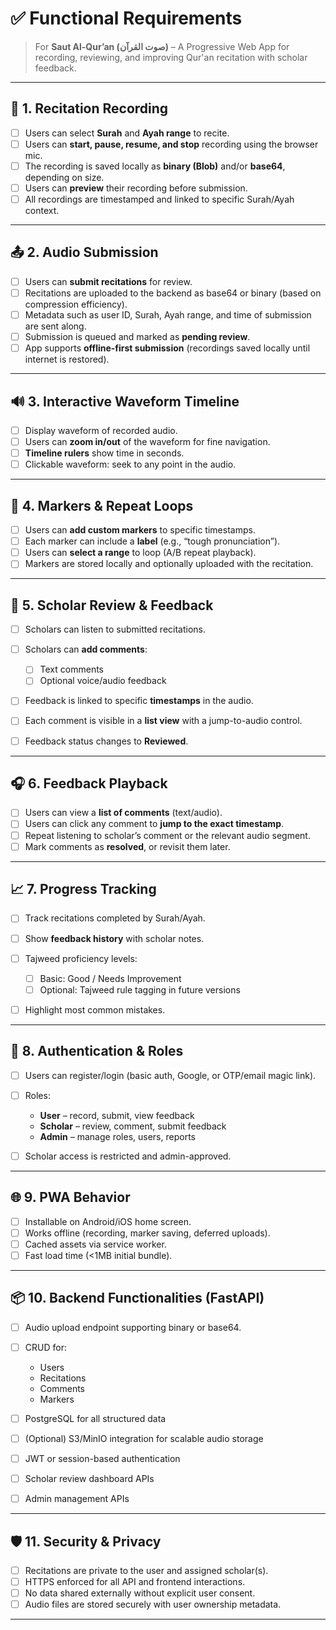 # ✅ Functional Requirements

> For **Saut Al-Qur’an (صوت القرآن)** – A Progressive Web App for recording, reviewing, and improving Qur'an recitation with scholar feedback.

---

## 🎤 1. **Recitation Recording**

-   [ ] Users can select **Surah** and **Ayah range** to recite.
-   [ ] Users can **start, pause, resume, and stop** recording using the browser mic.
-   [ ] The recording is saved locally as **binary (Blob)** and/or **base64**, depending on size.
-   [ ] Users can **preview** their recording before submission.
-   [ ] All recordings are timestamped and linked to specific Surah/Ayah context.

---

## 📤 2. **Audio Submission**

-   [ ] Users can **submit recitations** for review.
-   [ ] Recitations are uploaded to the backend as base64 or binary (based on compression efficiency).
-   [ ] Metadata such as user ID, Surah, Ayah range, and time of submission are sent along.
-   [ ] Submission is queued and marked as **pending review**.
-   [ ] App supports **offline-first submission** (recordings saved locally until internet is restored).

---

## 🔊 3. **Interactive Waveform Timeline**

-   [ ] Display waveform of recorded audio.
-   [ ] Users can **zoom in/out** of the waveform for fine navigation.
-   [ ] **Timeline rulers** show time in seconds.
-   [ ] Clickable waveform: seek to any point in the audio.

---

## 🔖 4. **Markers & Repeat Loops**

-   [ ] Users can **add custom markers** to specific timestamps.
-   [ ] Each marker can include a **label** (e.g., “tough pronunciation”).
-   [ ] Users can **select a range** to loop (A/B repeat playback).
-   [ ] Markers are stored locally and optionally uploaded with the recitation.

---

## 💬 5. **Scholar Review & Feedback**

-   [ ] Scholars can listen to submitted recitations.
-   [ ] Scholars can **add comments**:

    -   [ ] Text comments
    -   [ ] Optional voice/audio feedback

-   [ ] Feedback is linked to specific **timestamps** in the audio.
-   [ ] Each comment is visible in a **list view** with a jump-to-audio control.
-   [ ] Feedback status changes to **Reviewed**.

---

## 🎧 6. **Feedback Playback**

-   [ ] Users can view a **list of comments** (text/audio).
-   [ ] Users can click any comment to **jump to the exact timestamp**.
-   [ ] Repeat listening to scholar’s comment or the relevant audio segment.
-   [ ] Mark comments as **resolved**, or revisit them later.

---

## 📈 7. **Progress Tracking**

-   [ ] Track recitations completed by Surah/Ayah.
-   [ ] Show **feedback history** with scholar notes.
-   [ ] Tajweed proficiency levels:

    -   [ ] Basic: Good / Needs Improvement
    -   [ ] Optional: Tajweed rule tagging in future versions

-   [ ] Highlight most common mistakes.

---

## 🔐 8. **Authentication & Roles**

-   [ ] Users can register/login (basic auth, Google, or OTP/email magic link).
-   [ ] Roles:

    -   **User** – record, submit, view feedback
    -   **Scholar** – review, comment, submit feedback
    -   **Admin** – manage roles, users, reports

-   [ ] Scholar access is restricted and admin-approved.

---

## 🌐 9. **PWA Behavior**

-   [ ] Installable on Android/iOS home screen.
-   [ ] Works offline (recording, marker saving, deferred uploads).
-   [ ] Cached assets via service worker.
-   [ ] Fast load time (<1MB initial bundle).

---

## 📦 10. **Backend Functionalities (FastAPI)**

-   [ ] Audio upload endpoint supporting binary or base64.
-   [ ] CRUD for:

    -   Users
    -   Recitations
    -   Comments
    -   Markers

-   [ ] PostgreSQL for all structured data
-   [ ] (Optional) S3/MinIO integration for scalable audio storage
-   [ ] JWT or session-based authentication
-   [ ] Scholar review dashboard APIs
-   [ ] Admin management APIs

---

## 🛡️ 11. **Security & Privacy**

-   [ ] Recitations are private to the user and assigned scholar(s).
-   [ ] HTTPS enforced for all API and frontend interactions.
-   [ ] No data shared externally without explicit user consent.
-   [ ] Audio files are stored securely with user ownership metadata.

---
